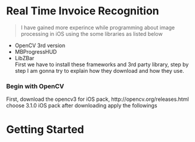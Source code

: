 # Real Time Invoice Recognition

>I have gained more experince while programming about image processing in iOS using the some libraries as listed below
- OpenCV 3rd version
- MBProgressHUD
- LibZBar
<br/>First we have to install these frameworks and 3rd party library, step by step I am gonna try to explain how they download and how they use. 
<h3>Begin with OpenCV</h3>
First, download the opencv3 for iOS pack, http://opencv.org/releases.html choose 3.1.0 iOS pack after downloading apply the followings



<h1> Getting Started </h1>
